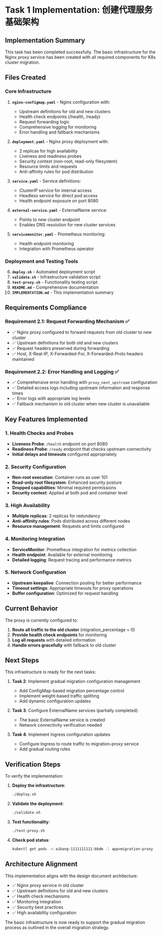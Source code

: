 # Task 1 Implementation: 创建代理服务基础架构

## Implementation Summary

This task has been completed successfully. The basic infrastructure for the Nginx proxy service has been created with all required components for K8s cluster migration.

## Files Created

### Core Infrastructure
1. **`nginx-configmap.yaml`** - Nginx configuration with:
   - Upstream definitions for old and new clusters
   - Health check endpoints (/health, /ready)
   - Request forwarding logic
   - Comprehensive logging for monitoring
   - Error handling and fallback mechanisms

2. **`deployment.yaml`** - Nginx proxy deployment with:
   - 2 replicas for high availability
   - Liveness and readiness probes
   - Security context (non-root, read-only filesystem)
   - Resource limits and requests
   - Anti-affinity rules for pod distribution

3. **`service.yaml`** - Service definitions:
   - ClusterIP service for internal access
   - Headless service for direct pod access
   - Health endpoint exposure on port 8080

4. **`external-service.yaml`** - ExternalName service:
   - Points to new cluster endpoint
   - Enables DNS resolution for new cluster services

5. **`servicemonitor.yaml`** - Prometheus monitoring:
   - Health endpoint monitoring
   - Integration with Prometheus operator

### Deployment and Testing Tools
6. **`deploy.sh`** - Automated deployment script
7. **`validate.sh`** - Infrastructure validation script
8. **`test-proxy.sh`** - Functionality testing script
9. **`README.md`** - Comprehensive documentation
10. **`IMPLEMENTATION.md`** - This implementation summary

## Requirements Compliance

### Requirement 2.1: Request Forwarding Mechanism ✅
- ✅ Nginx proxy configured to forward requests from old cluster to new cluster
- ✅ Upstream definitions for both old and new clusters
- ✅ Request headers preserved during forwarding
- ✅ Host, X-Real-IP, X-Forwarded-For, X-Forwarded-Proto headers maintained

### Requirement 2.2: Error Handling and Logging ✅
- ✅ Comprehensive error handling with `proxy_next_upstream` configuration
- ✅ Detailed access logs including upstream information and response times
- ✅ Error logs with appropriate log levels
- ✅ Fallback mechanism to old cluster when new cluster is unavailable

## Key Features Implemented

### 1. Health Checks and Probes
- **Liveness Probe**: `/health` endpoint on port 8080
- **Readiness Probe**: `/ready` endpoint that checks upstream connectivity
- **Initial delays and timeouts** configured appropriately

### 2. Security Configuration
- **Non-root execution**: Container runs as user 101
- **Read-only root filesystem**: Enhanced security posture
- **Dropped capabilities**: Minimal required permissions
- **Security context**: Applied at both pod and container level

### 3. High Availability
- **Multiple replicas**: 2 replicas for redundancy
- **Anti-affinity rules**: Pods distributed across different nodes
- **Resource management**: Requests and limits configured

### 4. Monitoring Integration
- **ServiceMonitor**: Prometheus integration for metrics collection
- **Health endpoint**: Available for external monitoring
- **Detailed logging**: Request tracing and performance metrics

### 5. Network Configuration
- **Upstream keepalive**: Connection pooling for better performance
- **Timeout settings**: Appropriate timeouts for proxy operations
- **Buffer configuration**: Optimized for request handling

## Current Behavior

The proxy is currently configured to:
1. **Route all traffic to the old cluster** (migration_percentage = 0)
2. **Provide health check endpoints** for monitoring
3. **Log all requests** with detailed information
4. **Handle errors gracefully** with fallback to old cluster

## Next Steps

This infrastructure is ready for the next tasks:

1. **Task 2**: Implement gradual migration configuration management
   - Add ConfigMap-based migration percentage control
   - Implement weight-based traffic splitting
   - Add dynamic configuration updates

2. **Task 3**: Configure ExternalName services (partially completed)
   - The basic ExternalName service is created
   - Network connectivity verification needed

3. **Task 4**: Implement Ingress configuration updates
   - Configure Ingress to route traffic to migration-proxy service
   - Add gradual routing rules

## Verification Steps

To verify the implementation:

1. **Deploy the infrastructure**:
   ```bash
   ./deploy.sh
   ```

2. **Validate the deployment**:
   ```bash
   ./validate.sh
   ```

3. **Test functionality**:
   ```bash
   ./test-proxy.sh
   ```

4. **Check pod status**:
   ```bash
   kubectl get pods -n aibang-1111111111-bbdm -l app=migration-proxy
   ```

## Architecture Alignment

This implementation aligns with the design document architecture:
- ✅ Nginx proxy service in old cluster
- ✅ Upstream definitions for old and new clusters
- ✅ Health check mechanisms
- ✅ Monitoring integration
- ✅ Security best practices
- ✅ High availability configuration

The basic infrastructure is now ready to support the gradual migration process as outlined in the overall migration strategy.